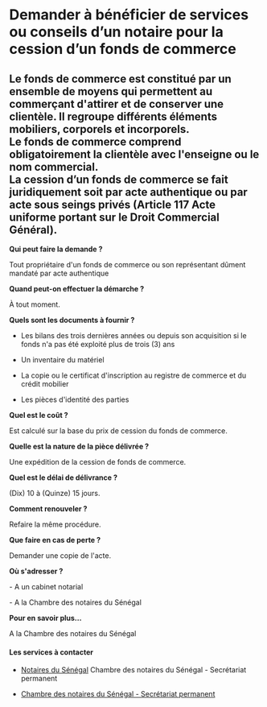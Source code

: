 # Demander à bénéficier de services ou conseils d’un notaire pour la cession d’un fonds de commerce

Le fonds de commerce est constitué par un ensemble de moyens qui permettent au commerçant d'attirer et de conserver une clientèle. Il regroupe différents éléments mobiliers, corporels et incorporels.  
Le fonds de commerce comprend obligatoirement la clientèle avec l'enseigne ou le nom commercial.  
La cession d’un fonds de commerce se fait juridiquement soit par acte authentique ou par acte sous seings privés (Article 117 Acte uniforme portant sur le Droit Commercial Général).
--------------------------------------------------------------------------------------------------------------------------------------------------------------------------------------------------------------------------------------------------------------------------------------------------------------------------------------------------------------------------------------------------------------------------------------------------------------------------------------------------

**Qui peut faire la demande ?**

Tout propriétaire d'un fonds de commerce ou son représentant dûment mandaté par acte authentique

**Quand peut-on effectuer la démarche ?**

À tout moment.

**Quels sont les documents à fournir ?**

*   Les bilans des trois dernières années ou depuis son acquisition si le fonds n'a pas été exploité plus de trois (3) ans  
    
*   Un inventaire du matériel
*   La copie ou le certificat d'inscription au registre de commerce et du crédit mobilier
*   Les pièces d'identité des parties

**Quel est le coût ?**

Est calculé sur la base du prix de cession du fonds de commerce.

**Quelle est la nature de la pièce délivrée ?**

Une expédition de la cession de fonds de commerce.

**Quel est le délai de délivrance ?**

(Dix) 10 à (Quinze) 15 jours.

**Comment renouveler ?**

Refaire la même procédure.

**Que faire en cas de perte ?**

Demander une copie de l'acte.

**Où s'adresser ?**

\- A un cabinet notarial

\- A la Chambre des notaires du Sénégal

**Pour en savoir plus…**

A la Chambre des notaires du Sénégal

#### Les services à contacter

*   [Notaires du Sénégal](../../../services/notaires-du-senegal.md) Chambre des notaires du Sénégal - Secrétariat permanent  
    
*   [Chambre des notaires du Sénégal - Secrétariat permanent](../../../services/chambre-des-notaires-du-senegal-secretariat-permanent.md)